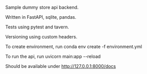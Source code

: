Sample dummy store api backend.

Written in FastAPI, sqlite, pandas.

Tests using pytest and tavern.

Versioning using custom headers.

To create environment, run conda env create -f environment.yml

To run the api, run uvicorn main:app --reload

Should be available under http://127.0.0.1:8000/docs